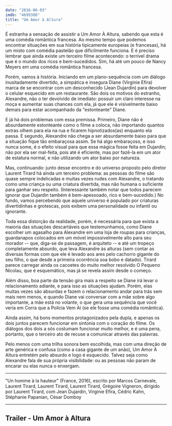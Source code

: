```yaml
---
date: "2016-06-03"
imdb: "4699388"
title: "Um Amor à Altura"
---
```

É estranha a sensação de assistir a Um Amor À Altura, sabendo que esta é uma comédia romântica francesa. Ao mesmo tempo que podemos encontrar situações em sua história tipicamente europeias (e francesas), há um misto com comédia pastelão que dificilmente funciona. E é preciso lembrar que ainda existe um terceiro filme acontecendo: o terrível drama que é o mundo dos ricos e bem-sucedidos. Sim, há até um pouco de Nancy Meyers em uma comédia romântica francesa.

Porém, vamos à história. Iniciando em um plano-sequência com um diálogo inusitadamente divertido, a simpática e insegura Diane (Virginie Efira) marca de se encontrar com um desconhecido (Jean Dujardin) para devolver o celular esquecido em um restaurante. São dois os motivos do estranho, Alexandre, não o ter devolvido de imediato: possuir um claro interesse na moça e aumentar suas chances com ela, já que ele é visivelmente baixo demais para estar acompanhado da "estonteante" Diane.

E já há dois problemas com essa premissa. Primeiro, Diane não é absurdamente estonteante como o filme a coloca, não importando quantos extras olhem para ela na rua e ficarem hipnotizados(as) enquanto ela passa. E segundo, Alexandre não chega a ser absurdamente baixo para que a situação fique tão embaraçosa assim. Se há algo embaraçoso, e isso nunca some, é o efeito visual para que essa mágica fosse feita em Dujardin; não por ela ser mal-feita, pois até é eficiente, mas por fazê-la em um ator de estatura normal, e não utilizando um ator baixo por natureza.

Mas, continuando: junto desse encontro e do universo proposto pelo diretor Laurent Tirard há ainda um terceiro problema: as pessoas do filme são quase sempre indelicadas e muitas vezes rudes com Alexandre, o tratando como uma criança ou uma criatura divertida, mas não humana o suficiente para ganhar seu respeito. (Interessante também notar que todos parecem ignorar que Dujardin também é bem-apessoado, rico e bem-sucedido.) No fundo, vamos percebendo que aquele universo é populado por criaturas divertidinhas e grotescas, pois exibem uma personalidade ou infantil ou ignorante.

Toda essa distorção da realidade, porém, é necessária para que exista a maioria das situações descartáveis que testemunhamos, como Diane escolher um agasalho para Alexandre em uma loja de roupas para crianças, guardanapos colocados em um móvel impossivelmente alto para seu morador -- que, diga-se de passagem, é arquiteto -- e até um tropeço completamente absurdo, que leva Alexandre às alturas (sem contar as diversas formas com que ele é levado aos ares pelo cachorro gigante do seu filho, o que desde a primeira ocorrência soa bobo e datado). Tirard parece carregar ainda os cacoetes do muito melhor resolvido O Pequeno Nicolau, que é esquemático, mas já se revela assim desde o começo.

Além disso, boa parte da tensão gira mais a respeito se Diane irá levar o relacionamento adiante, e para isso as situações ajudam. Porém, elas muitas vezes são absurdas e fazem o relacionamento andar para trás sem mais nem menos, e quando Diane vai conversar com a mãe sobre algo importante, a mãe está no volante, o que gera uma sequência que você veria em Corra que a Polícia Vem Aí (se ele fosse uma comédia romântica).

Ainda assim, há bons momentos protagonizados pela dupla, e apenas os dois juntos parecem funcionar em sintonia com o coração do filme. Os diálogos dos dois a sós costumam funcionar muito melhor, e é uma pena, portanto, que o terceiro ato de recuse a comunicar através das palavras.

Pelo menos com uma trilha sonora bem escolhida, mas com uma direção de arte genérica e confusa (como a casa gigante de um anão), Um Amor À Altura entretém pelo absurdo e logo é esquecido. Talvez seja como Alexandre fala de sua própria visibilidade: ou as pessoas não param de encarar ou elas nunca o enxergam.

<hr>"Un homme à la hauteur" (France, 2016), escrito por Marcos Carnevale, Laurent Tirard, Laurent Tirard, Laurent Tirard, Grégoire Vigneron, dirigido por Laurent Tirard, com Jean Dujardin, Virginie Efira, Cédric Kahn, Stéphanie Papanian, César Domboy<hr>

<h2>Trailer - Um Amor à Altura<h2>
